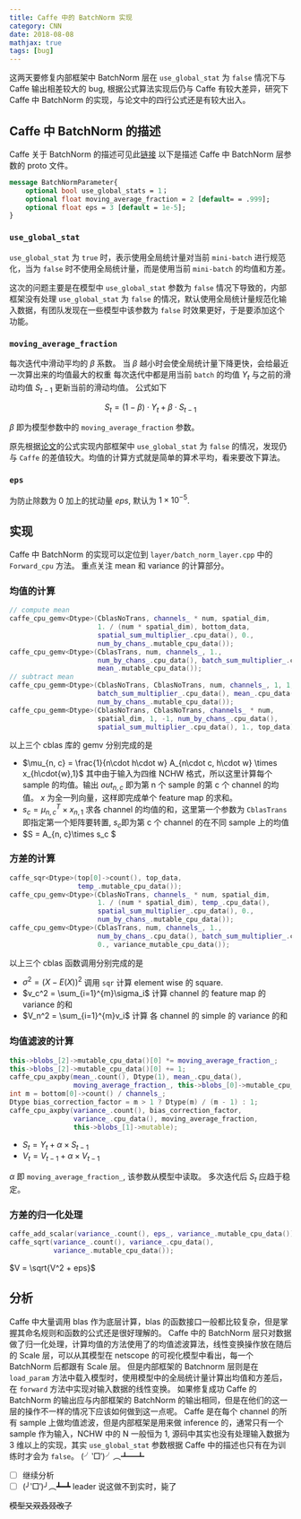 ```yaml
---
title: Caffe 中的 BatchNorm 实现
category: CNN
date: 2018-08-08
mathjax: true
tags: [bug]
---
```


这两天要修复内部框架中 BatchNorm 层在 `use_global_stat` 为 `false` 情况下与 Caffe 输出相差较大的 bug, 根据公式算法实现后仍与 Caffe 有较大差异，研究下 Caffe 中 BatchNorm 的实现，与论文中的四行公式还是有较大出入。

## Caffe 中 BatchNorm 的描述

Caffe 关于 BatchNorm 的描述可见此[链接](http://caffe.berkeleyvision.org/tutorial/layers/batchnorm.html)
以下是描述 Caffe 中 BatchNorm 层参数的 proto 文件。

```protobuf
message BatchNormParameter{
    optional bool use_global_stats = 1；
    optional float moving_average_fraction = 2 [default= = .999];
    optional float eps = 3 [default = 1e-5];
}
```

### `use_global_stat`

`use_global_stat` 为 `true` 时，表示使用全局统计量对当前 `mini-batch` 进行规范化，当为 `false` 时不使用全局统计量，而是使用当前 `mini-batch` 的均值和方差。

这次的问题主要是在模型中 `use_global_stat` 参数为 `false` 情况下导致的，内部框架没有处理 `use_global_stat` 为 `false` 的情况，默认使用全局统计量规范化输入数据，有团队发现在一些模型中该参数为 `false` 时效果更好，于是要添加这个功能。

### `moving_average_fraction`

每次迭代中滑动平均的 $\beta$ 系数。
当 $\beta$ 越小时会使全局统计量下降更快，会给最近一次算出来的均值最大的权重
每次迭代中都是用当前 `batch` 的均值 $Y_t$ 与之前的滑动均值 $S_{t-1}$ 更新当前的滑动均值。
公式如下

$$
S_t = (1 - \beta) \cdot Y_t + \beta \cdot S_{t-1}
$$

$\beta$ 即为模型参数中的 `moving_average_fraction` 参数。

原先根据[论文](https://arxiv.org/abs/1502.03167)的公式实现内部框架中 `use_global_stat` 为 `false` 的情况，发现仍与 `Caffe` 的差值较大。均值的计算方式就是简单的算术平均，看来要改下算法。

### `eps`

为防止除数为 0 加上的扰动量 $eps$, 默认为 $1\times 10^{-5}$.

## 实现

Caffe 中 BatchNorm 的实现可以定位到 `layer/batch_norm_layer.cpp` 中的 `Forward_cpu` 方法。
重点关注 mean 和 variance 的计算部分。

### 均值的计算

```C++
// compute mean
caffe_cpu_gemv<Dtype>(CblasNoTrans, channels_ * num, spatial_dim,
                      1. / (num * spatial_dim), bottom_data,
                      spatial_sum_multiplier_.cpu_data(), 0.,
                      num_by_chans_.mutable_cpu_data());
caffe_cpu_gemv<Dtype>(CblasTrans, num, channels_, 1.,
                      num_by_chans_.cpu_data(), batch_sum_multiplier_.cpu_data(), 0.,
                      mean_.mutable_cpu_data());
// subtract mean
caffe_cpu_gemm<Dtype>(CblasNoTrans, CblasNoTrans, num, channels_, 1, 1,
                      batch_sum_multiplier_.cpu_data(), mean_.cpu_data(), 0.,
                      num_by_chans_.mutable_cpu_data());
caffe_cpu_gemm<Dtype>(CblasNoTrans, CblasNoTrans, channels_ * num,
                      spatial_dim, 1, -1, num_by_chans_.cpu_data(),
                      spatial_sum_multiplier_.cpu_data(), 1., top_data);
```

以上三个 cblas 库的 gemv 分别完成的是

- $\mu_{n, c} = \frac{1}{n\cdot h\cdot w}  A_{n\cdot c, h\cdot w} \times x_{h\cdot{w},1}$
  其中由于输入为四维 NCHW 格式，所以这里计算每个 sample 的均值。输出 $out_{n,c}$ 即为第 n 个 sample 的第 c 个 channel 的均值。
  $x$ 为全一列向量，这样即完成单个 feature map 的求和。
- $s_c = \mu_{n, c}^T\times x_{n, 1}$
  求各 channel 的均值的和，这里第一个参数为 `CblasTrans` 即指定第一个矩阵要转置, $s_c$即为第 c 个 channel 的在不同 sample 上的均值
- $S = A_{n, c}\times s_c $

### 方差的计算

```C++
caffe_sqr<Dtype>(top[0]->count(), top_data,
                 temp_.mutable_cpu_data());
caffe_cpu_gemv<Dtype>(CblasNoTrans, channels_ * num, spatial_dim,
                      1. / (num * spatial_dim), temp_.cpu_data(),
                      spatial_sum_multiplier_.cpu_data(), 0.,
                      num_by_chans_.mutable_cpu_data());
caffe_cpu_gemv<Dtype>(CblasTrans, num, channels_, 1.,
                      num_by_chans_.cpu_data(), batch_sum_multiplier_.cpu_data(),
                      0., variance_mutable_cpu_data());
```

以上三个 cblas 函数调用分别完成的是

- $\sigma^2 = (X-E(X))^2$
  调用 `sqr` 计算 element wise 的 square.
- $v_c^2 = \sum_{i=1}^{m}\sigma_i$
  计算 channel 的 feature map 的 variance 的和
- $V_n^2 = \sum_{i=1}^{m}v_i$
  计算 各 channel 的 simple 的 variance 的和

### 均值滤波的计算

```C++
this->blobs_[2]->mutable_cpu_data()[0] *= moving_average_fraction_;
this->blobs_[2]->mutable_cpu_data()[0] += 1;
caffe_cpu_axpby(mean_.count(), Dtype(1), mean_.cpu_data(),
                moving_average_fraction_, this->blobs_[0]->mutable_cpu_data());
int m = bottom[0]->count() / channels_;
Dtype bias_correction_factor = m > 1 ? Dtype(m) / (m - 1) : 1;
caffe_cpu_axpby(variance_.count(), bias_correction_factor,
                variance_.cpu_data(), moving_average_fraction,
                this->blobs_[1]->mutable);
```

- $S_t=Y_t + \alpha \times S_{t-1}$
- $V_t = V_{t-1} + \alpha \times V_{t-1}$

$\alpha$ 即 `moving_average_fraction_`, 该参数从模型中读取。
多次迭代后 $S_t$ 应趋于稳定。

### 方差的归一化处理

```C++
caffe_add_scalar(variance_.count(), eps_, variance_.mutable_cpu_data());
caffe_sqrt(variance_.count(), variance_.cpu_data(),
           variance_.mutable_cpu_data());
```

$V = \sqrt{V^2 + eps}$

## 分析

Caffe 中大量调用 blas 作为底层计算，blas 的函数接口一般都比较复杂，但是掌握其命名规则和函数的公式还是很好理解的。
Caffe 中的 BatchNorm 层只对数据做了归一化处理，计算均值的方法使用了的均值滤波算法，线性变换操作放在随后的 Scale 层，可以从其模型在 netscope 的可视化模型中看出，每一个 BatchNorm 后都跟有 Scale 层。
但是内部框架的 Batchnorm 层则是在 `load_param` 方法中载入模型时，使用模型中的全局统计量计算出均值和方差后，在 `forward` 方法中实现对输入数据的线性变换。
如果修复成功 Caffe 的 BatchNorm 的输出应与内部框架的 BatchNorm 的输出相同，但是在他们的这一层的操作不一样的情况下应该如何做到这一点呢。
Caffe 是在每个 channel 的所有 sample 上做均值滤波，但是内部框架是用来做 inference 的，通常只有一个 sample 作为输入，NCHW 中的 N 一般恒为 1, 源码中其实也没有处理输入数据为 3 维以上的实现，其实 `use_global_stat` 参数根据 Caffe 中的描述也只有在为训练时才会为 `false`。
(╯‵□′)╯︵┻━┻

- [ ] 继续分析
- [ ] (╯‵□′)╯︵┻━┻ leader 说这做不到实时，毙了

~~模型又双叒叕改了~~